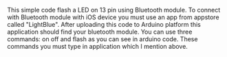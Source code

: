 This simple code flash a LED on 13 pin using Bluetooth module.
To connect with Bluetooth module with iOS device you must use an app from appstore called "LightBlue".
After uploading this code to Arduino platform this application should find your bluetooth module.
You can use three commands: on off and flash as you can see in arduino code.
These commands you must type in application which I mention above.
